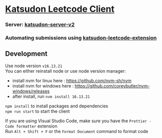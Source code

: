 # <a href='https://dli7077.github.io/katsudon-client/#/welcome'>Katsudon Leetcode Client</a>
### Server: <a href='https://github.com/DLi7077/katsudon-server-v2'> katsudon-server-v2 </a><br/>
### Automating submissions using <a href='https://github.com/DLi7077/katsudon-leetcode-extension'> katsudon-leetcode-extension </a>

## Development
Use node version `v16.13.21`
<br/>
You can either reinstall node or use node version manager:
- install nvm for linux here : https://github.com/nvm-sh/nvm
- install nvm for windows here : https://github.com/coreybutler/nvm-windows/releases
- after install, run `nvm install 16.13.21`

`npm install` to install packages and dependencies
<br/>
`npm run start` to start the client

If you are using Visual Studio Code, make sure you have the `Prettier - Code formatter` extension\
Run `Alt + Shift + F` or the `Format Document` command to format code
